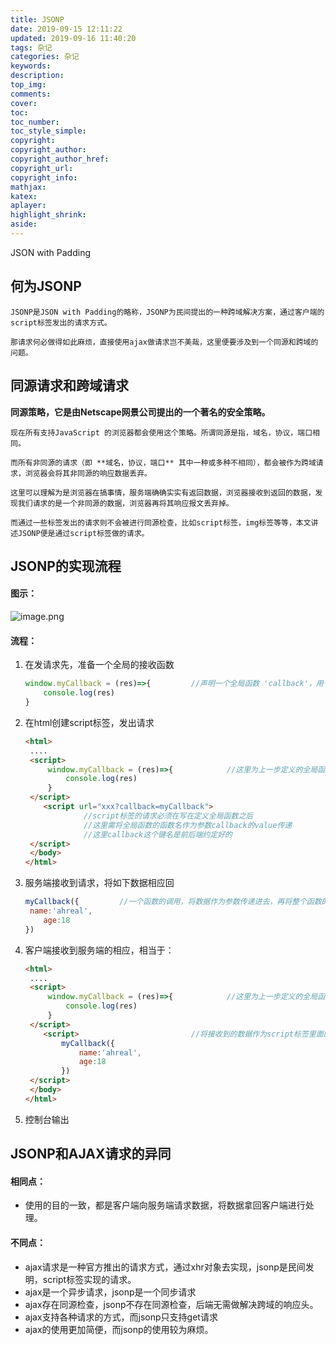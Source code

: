 ```yaml
---
title: JSONP
date: 2019-09-15 12:11:22
updated: 2019-09-16 11:40:20
tags: 杂记
categories: 杂记
keywords:
description:
top_img: 
comments:
cover: 
toc:
toc_number:
toc_style_simple:
copyright:
copyright_author:
copyright_author_href:
copyright_url:
copyright_info:
mathjax:
katex:
aplayer:
highlight_shrink:
aside:
---
```


JSON with Padding

## 何为JSONP

	JSONP是JSON with Padding的略称，JSONP为民间提出的一种跨域解决方案，通过客户端的script标签发出的请求方式。
	
	那请求何必做得如此麻烦，直接使用ajax做请求岂不美哉，这里便要涉及到一个同源和跨域的问题。

## 同源请求和跨域请求


**同源策略，它是由Netscape网景公司提出的一个著名的安全策略。**


	现在所有支持JavaScript 的浏览器都会使用这个策略。所谓同源是指，域名，协议，端口相同。
	
	而所有非同源的请求（即 **域名，协议，端口** 其中一种或多种不相同），都会被作为跨域请求，浏览器会将其非同源的响应数据丢弃。
	
	这里可以理解为是浏览器在搞事情，服务端确确实实有返回数据，浏览器接收到返回的数据，发现我们请求的是一个非同源的数据，浏览器再将其响应报文丢弃掉。
	
	而通过一些标签发出的请求则不会被进行同源检查，比如script标签，img标签等等，本文讲述JSONP便是通过script标签做的请求。

## JSONP的实现流程

#### 图示：

![image.png](https://sls-cloudfunction-ap-guangzhou-code-1300044145.file.myqcloud.com/upload/1589216640335_0.2400.png)

#### 流程：

1. 在发请求先，准备一个全局的接收函数

   ```javascript
   window.myCallback = (res)=>{			//声明一个全局函数 'callback'，用于接收响应数据
       console.log(res)
   }
   ```

2. 在html创建script标签，发出请求

   ```html
   <html>
   	....
   	<script>		
   		window.myCallback = (res)=>{			//这里为上一步定义的全局函数
       		console.log(res)
   		}
   	</script>
       <script url="xxx?callback=myCallback">
       			//script标签的请求必须在写在定义全局函数之后
       			//这里需将全局函数的函数名作为参数callback的value传递
       			//这里callback这个键名是前后端约定好的
   	</script> 
   	</body>
   </html>
   ```

3. 服务端接收到请求，将如下数据相应回

   ```javascript
   myCallback({			//一个函数的调用，将数据作为参数传递进去，再将整个函数的调用返回给客户端
   	name:'ahreal',
       age:18
   })
   ```

4. 客户端接收到服务端的相应，相当于：

   ```html
   <html>
   	....
   	<script>		
   		window.myCallback = (res)=>{			//这里为上一步定义的全局函数
       		console.log(res)
   		}
   	</script>
       <script>							//将接收到的数据作为script标签里面的内容展开执行
           myCallback({					
               name:'ahreal',
               age:18
           })   			
   	</script> 
   	</body>
   </html>
   ```

5. 控制台输出

   

## JSONP和AJAX请求的异同

#### 相同点：

- 使用的目的一致，都是客户端向服务端请求数据，将数据拿回客户端进行处理。

#### 不同点：

- ajax请求是一种官方推出的请求方式，通过xhr对象去实现，jsonp是民间发明，script标签实现的请求。
- ajax是一个异步请求，jsonp是一个同步请求
- ajax存在同源检查，jsonp不存在同源检查，后端无需做解决跨域的响应头。
- ajax支持各种请求的方式，而jsonp只支持get请求
- ajax的使用更加简便，而jsonp的使用较为麻烦。